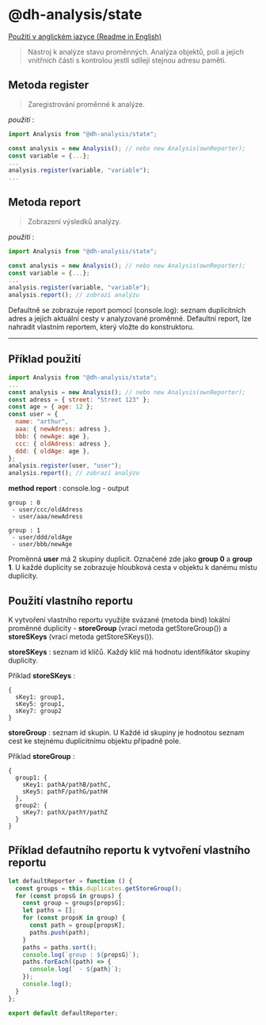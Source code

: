 # @dh-analysis/state

[Použití v anglickém jazyce (Readme in English)](https://github.com/hezky/dh-analysis-state/blob/master/README.md)

> Nástroj k analýze stavu proměnných. Analýza objektů, polí a jejich vnitřních části s kontrolou jestli sdílejí stejnou adresu paměti.

<a name="metoda_register"></a>
## Metoda register

> Zaregistrování proměnné k analýze.

*použití* :
``` javascript
import Analysis from "@dh-analysis/state";

const analysis = new Analysis(); // nebo new Analysis(ownReporter);
const variable = {...};
...
analysis.register(variable, "variable");
...
```

<a name="metoda_report"></a>
## Metoda report

> Zobrazení výsledků analýzy.

*použití* :
``` javascript
import Analysis from "@dh-analysis/state";

const analysis = new Analysis(); // nebo new Analysis(ownReporter);
const variable = {...};
...
analysis.register(variable, "variable");
analysis.report(); // zobrazí analýzu
```

Defaultně se zobrazuje report pomocí (console.log): seznam duplicitních adres a jejich aktuální cesty v analyzované proměnné. Defaultní report, lze nahradit vlastním reportem, který vložte do konstruktoru.

----

## Příklad použití
``` javascript
import Analysis from "@dh-analysis/state";
...
const analysis = new Analysis(); // nebo new Analysis(ownReporter);
const adress = { street: "Street 123" };
const age = { age: 12 };
const user = {
  name: "arthur",
  aaa: { newAdress: adress },
  bbb: { newAge: age },
  ccc: { oldAdress: adress },
  ddd: { oldAge: age },
};
analysis.register(user, "user");
analysis.report(); // zobrazí analýzu
```

**method report** : console.log - output
``` text
group : 0
 - user/ccc/oldAdress
 - user/aaa/newAdress

group : 1
 - user/ddd/oldAge
 - user/bbb/newAge
```

Proměnná **user** má 2 skupiny duplicit. Označené zde jako **group 0** a **group 1**. U každé duplicity se zobrazuje hloubková cesta v objektu k danému místu duplicity.

## Použití vlastního reportu

K vytvoření vlastního reportu využijte svázané (metoda bind) lokální proměnné duplicity - **storeGroup** (vrací metoda getStoreGroup()) a **storeSKeys** (vrací metoda getStoreSKeys()).

**storeSKeys** : seznam id klíčů. Každý klíč má hodnotu identifikátor skupiny duplicity.

Příklad **storeSKeys** :
``` text
{
  sKey1: group1,
  sKey5: group1,
  sKey7: group2
}
```

**storeGroup** : seznam id skupin. U Každé id skupiny je hodnotou seznam cest ke stejnému duplicitnímu objektu případně pole.

Příklad **storeGroup** :
``` text
{
  group1: {
    sKey1: pathA/pathB/pathC,
    sKey5: pathF/pathG/pathH
  },
  group2: {
    sKey7: pathX/pathY/pathZ
  }
}
```

## Příklad defautního reportu k vytvoření vlastního reportu
``` javascript
let defaultReporter = function () {
  const groups = this.duplicates.getStoreGroup();
  for (const propsG in groups) {
    const group = groups[propsG];
    let paths = [];
    for (const propsK in group) {
      const path = group[propsK];
      paths.push(path);
    }
    paths = paths.sort();
    console.log(`group : ${propsG}`);
    paths.forEach((path) => {
      console.log(` - ${path}`);
    });
    console.log();
  }
};

export default defaultReporter;
```
